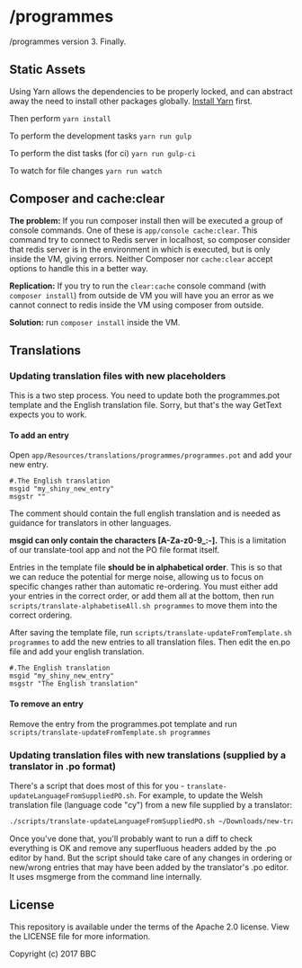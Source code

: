/programmes
===========

/programmes version 3. Finally.

Static Assets
-------------

Using Yarn allows the dependencies to be properly locked, and can abstract away
the need to install other packages globally.
[Install Yarn](https://yarnpkg.com/en/docs/install) first.

Then perform `yarn install`

To perform the development tasks
`yarn run gulp`

To perform the dist tasks (for ci)
`yarn run gulp-ci`

To watch for file changes
`yarn run watch`

Composer and cache:clear
------------------------

**The problem:** If you run composer install then will be executed a group of 
console commands. One of these is `app/console cache:clear`. This command try 
to connect to Redis server in localhost, so composer consider that redis 
server is in the environment in which is executed, but is only inside the 
VM, giving errors. Neither Composer nor `cache:clear` accept options to 
handle this in a better way.
 
**Replication:** If you try to run the `clear:cache` console command (with `composer install`) 
from outside de VM you will have you an error as we cannot connect to redis inside 
the VM using composer from outside. 
  
**Solution:** run `composer install` inside the VM. 



Translations
------------

### Updating translation files with new placeholders

This is a two step process. You need to update both the programmes.pot template
and the English translation file. Sorry, but that's the way GetText expects you
to work.


#### To add an entry

Open `app/Resources/translations/programmes/programmes.pot` and add your new
entry.

```
#.The English translation
msgid "my_shiny_new_entry"
msgstr ""
```

The comment should contain the full english translation and is needed as
guidance for translators in other languages.

**msgid can only contain the characters [A-Za-z0-9_:-].** This is a limitation
of our translate-tool app and not the PO file format itself.

Entries in the template file **should be in alphabetical order**. This is so
that we can reduce the potential for merge noise, allowing us to focus on
specific changes rather than automatic re-ordering. You must either add your
entries in the correct order, or add them all at the bottom, then run
`scripts/translate-alphabetiseAll.sh programmes` to move them into the correct
ordering.

After saving the template file, run
`scripts/translate-updateFromTemplate.sh programmes` to add the new entries to
all translation files. Then edit the en.po file and add your english
translation.

```
#.The English translation
msgid "my_shiny_new_entry"
msgstr "The English translation"
```


#### To remove an entry

Remove the entry from the programmes.pot template and run
`scripts/translate-updateFromTemplate.sh programmes`


### Updating translation files with new translations (supplied by a translator in .po format)

There's a script that does most of this for you -
`translate-updateLanguageFromSuppliedPO.sh`. For example, to update the Welsh
translation file (language code "cy") from a new file supplied by a translator:

```sh
./scripts/translate-updateLanguageFromSuppliedPO.sh ~/Downloads/new-translations-cy_GB.po programmes cy
```

Once you've done that, you'll probably want to run a diff to check everything
is OK and remove any superfluous headers added by the .po editor by hand. But
the script should take care of any changes in ordering or new/wrong entries that
may have been added by the translator's .po editor. It uses msgmerge from the
command line internally.


License
-------

This repository is available under the terms of the Apache 2.0 license.
View the LICENSE file for more information.

Copyright (c) 2017 BBC
